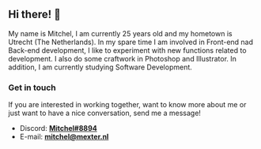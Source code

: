 ## Hi there! 👋

My name is Mitchel, I am currently 25 years old and my hometown is Utrecht (The Netherlands). In my spare time I am involved in Front-end nad Back-end development, I like to experiment with new functions related to development. I also do some craftwork in Photoshop and Illustrator. In addition, I am currently studying Software Development.

### Get in touch
If you are interested in working together, want to know more about me or just want to have a nice conversation, send me a message!
- Discord: **[Mitchel#8894](Mitchel#8894)**
- E-mail: **[mitchel@mexter.nl](mailto:mitchel@mexter.nl)**
